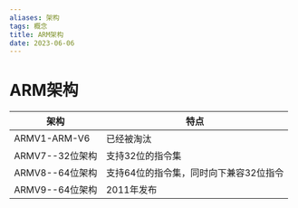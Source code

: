 ```yaml
---
aliases: 架构
tags: 概念
title: ARM架构
date: 2023-06-06
---
```


# ARM架构

| 架构            | 特点                                   |
| --------------- | -------------------------------------- |
| ARMV1-ARM-V6    | 已经被淘汰                             |
| ARMV7--32位架构 | 支持32位的指令集                       |
| ARMV8--64位架构 | 支持64位的指令集，同时向下兼容32位指令 |
| ARMV9--64位架构 | 2011年发布                             | 
